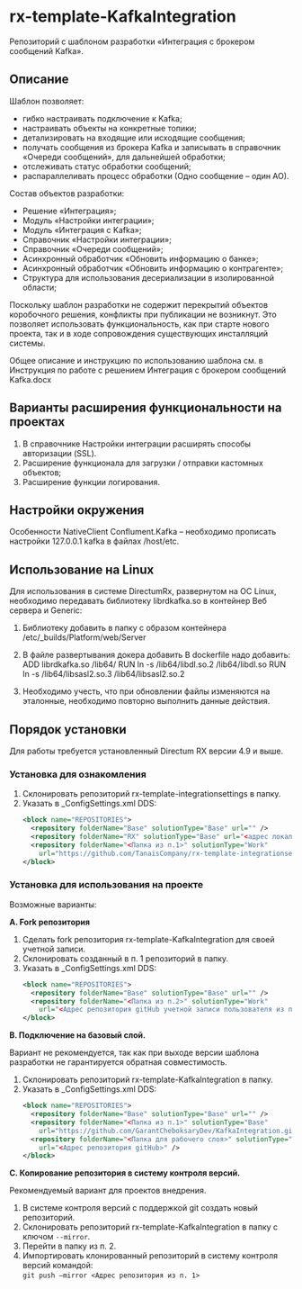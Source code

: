 # rx-template-KafkaIntegration
Репозиторий с шаблоном разработки «Интеграция с брокером сообщений Kafka».

## Описание
Шаблон позволяет:
- гибко настраивать подключение к Kafka;
- настраивать объекты на конкретные топики;
- детализировать на входящие или исходящие сообщения;
- получать сообщения из брокера Kafka и записывать в справочник «Очереди сообщений», для дальнейшей обработки;
- отслеживать статус обработки сообщений;
- распараллеливать процесс обработки (Одно сообщение – один АО).

Состав объектов разработки:
- Решение «Интеграция»;
- Модуль «Настройки интеграции»;
- Модуль «Интеграция с Kafka»;
- Справочник «Настройки интеграции»;
- Справочник «Очереди сообщений»;
- Асинхронный обработчик «Обновить информацию о банке»;
- Асинхронный обработчик «Обновить информацию о контрагенте»;
- Структура для использования десериализации в изолированной области;

Поскольку шаблон разработки не содержит перекрытий объектов коробочного решения, конфликты при публикации не возникнут. Это позволяет использовать функциональность, как при старте нового проекта, так и в ходе сопровождения существующих инсталляций системы.

Общее описание и инструкцию по использованию шаблона см. в Инструкция по работе с решением Интеграция с брокером сообщений Kafka.docx

## Варианты расширения функциональности на проектах
 1. В справочнике Настройки интеграции расширять способы авторизации (SSL).
 2. Расширение функционала для загрузки / отправки кастомных объектов;
 3. Расширение функции логирования.

## Настройки окружения
Особенности NativeClient Conflument.Kafka – необходимо прописать настройки 127.0.0.1 kafka в файлах /host/etc.

## Использование на Linux
Для использования в системе DirectumRx, развернутом на ОС Linux, необходимо передавать библиотеку librdkafka.so в контейнер Веб сервера и Generic:
1. Библиотеку добавить в папку с образом контейнера /etc/_builds/Platform/web/Server
2. В файле развертывания докера добавить В dockerfile надо добавить:
   ADD librdkafka.so /lib64/
   RUN ln -s /lib64/libdl.so.2 /lib64/libdl.so
   RUN ln -s /lib64/libsasl2.so.3 /lib64/libsasl2.so.2

3. Необходимо учесть, что при обновлении файлы изменяются на эталонные, необходимо повторно выполнить данные действия.

## Порядок установки
Для работы требуется установленный Directum RX версии 4.9 и выше.

### Установка для ознакомления
1. Склонировать репозиторий rx-template-integrationsettings в папку.
2. Указать в _ConfigSettings.xml DDS:
   ```xml
   <block name="REPOSITORIES">
     <repository folderName="Base" solutionType="Base" url="" />
     <repository folderName="RX" solutionType="Base" url="<адрес локального репозитория>" />
     <repository folderName="<Папка из п.1>" solutionType="Work" 
       url="https://github.com/TanaisCompany/rx-template-integrationsettings.git" />
   </block>
   ```

### Установка для использования на проекте
Возможные варианты:

**A. Fork репозитория**

1. Сделать fork репозитория rx-template-KafkaIntegration для своей учетной записи.
2. Склонировать созданный в п. 1 репозиторий в папку.
3. Указать в _ConfigSettings.xml DDS:
   ``` xml
   <block name="REPOSITORIES">
     <repository folderName="Base" solutionType="Base" url="" />
     <repository folderName="<Папка из п.2>" solutionType="Work"
       url="<Адрес репозитория gitHub учетной записи пользователя из п. 1>" />
   </block>
   ```

**B. Подключение на базовый слой.**

Вариант не рекомендуется, так как при выходе версии шаблона разработки не гарантируется обратная совместимость.
1. Склонировать репозиторий rx-template-KafkaIntegration в папку.
2. Указать в _ConfigSettings.xml DDS:
   ``` xml
   <block name="REPOSITORIES">
     <repository folderName="Base" solutionType="Base" url="" />
     <repository folderName="<Папка из п.1>" solutionType="Base"
       url="https://github.com/GarantCheboksaryDev/KafkaIntegration.git" />
     <repository folderName="<Папка для рабочего слоя>" solutionType="Work"
       url="<Адрес репозитория gitHub>" />
   </block>
   ```

**C. Копирование репозитория в систему контроля версий.**

Рекомендуемый вариант для проектов внедрения.
1. В системе контроля версий с поддержкой git создать новый репозиторий.
2. Склонировать репозиторий rx-template-KafkaIntegration в папку с ключом `--mirror`.
3. Перейти в папку из п. 2.
4. Импортировать клонированный репозиторий в систему контроля версий командой: \
   `git push –mirror <Адрес репозитория из п. 1>`
